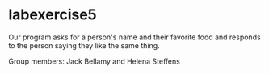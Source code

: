 # labexercise5
Our program asks for a person's name and their favorite food and responds to the person saying they like the same thing. 

Group members: Jack Bellamy and Helena Steffens

